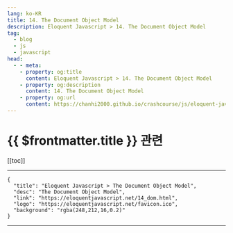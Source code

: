 ```yaml
---
lang: ko-KR
title: 14. The Document Object Model
description: Eloquent Javascript > 14. The Document Object Model
tag: 
  - blog
  - js
  - javascript
head:
  - - meta:
    - property: og:title
      content: Eloquent Javascript > 14. The Document Object Model
    - property: og:description
      content: 14. The Document Object Model
    - property: og:url
      content: https://chanhi2000.github.io/crashcourse/js/eloquent-javascript/14.html
---
```


# {{ $frontmatter.title }} 관련

[[toc]]

---

```component VPCard
{
  "title": "Eloquent Javascript > The Document Object Model",
  "desc": "The Document Object Model",
  "link": "https://eloquentjavascript.net/14_dom.html",
  "logo": "https://eloquentjavascript.net/favicon.ico",
  "background": "rgba(248,212,16,0.2)"
}
```

---
